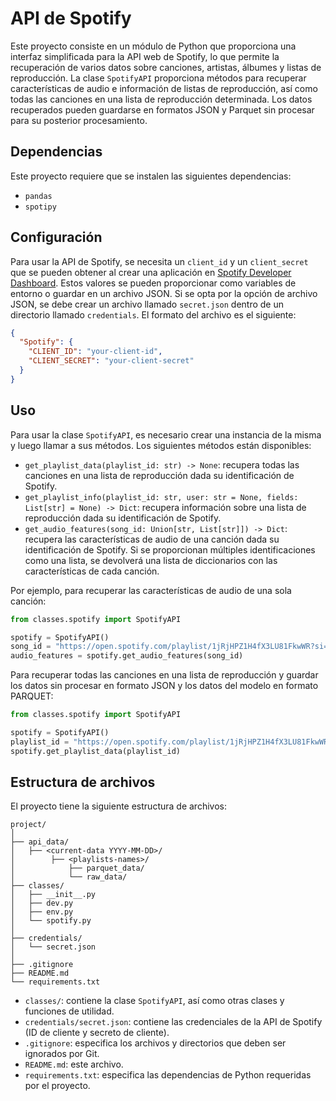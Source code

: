 # API de Spotify

Este proyecto consiste en un módulo de Python que proporciona una interfaz simplificada para la API web de Spotify, lo que permite la recuperación de varios datos sobre canciones, artistas, álbumes y listas de reproducción. La clase `SpotifyAPI` proporciona métodos para recuperar características de audio e información de listas de reproducción, así como todas las canciones en una lista de reproducción determinada. Los datos recuperados pueden guardarse en formatos JSON y Parquet sin procesar para su posterior procesamiento.

## Dependencias

Este proyecto requiere que se instalen las siguientes dependencias:

- `pandas`
- `spotipy`

## Configuración

Para usar la API de Spotify, se necesita un `client_id` y un `client_secret` que se pueden obtener al crear una aplicación en [Spotify Developer Dashboard](https://developer.spotify.com/dashboard/). Estos valores se pueden proporcionar como variables de entorno o guardar en un archivo JSON. Si se opta por la opción de archivo JSON, se debe crear un archivo llamado `secret.json` dentro de un directorio llamado `credentials`. El formato del archivo es el siguiente:

```json
{
  "Spotify": {
    "CLIENT_ID": "your-client-id",
    "CLIENT_SECRET": "your-client-secret"
  }
}
```

## Uso

Para usar la clase `SpotifyAPI`, es necesario crear una instancia de la misma y luego llamar a sus métodos. Los siguientes métodos están disponibles:

- `get_playlist_data(playlist_id: str) -> None`: recupera todas las canciones en una lista de reproducción dada su identificación de Spotify.
- `get_playlist_info(playlist_id: str, user: str = None, fields: List[str] = None) -> Dict`: recupera información sobre una lista de reproducción dada su identificación de Spotify.
- `get_audio_features(song_id: Union[str, List[str]]) -> Dict`: recupera las características de audio de una canción dada su identificación de Spotify. Si se proporcionan múltiples identificaciones como una lista, se devolverá una lista de diccionarios con las características de cada canción.

Por ejemplo, para recuperar las características de audio de una sola canción:

```python
from classes.spotify import SpotifyAPI

spotify = SpotifyAPI()
song_id = "https://open.spotify.com/playlist/1jRjHPZ1H4fX3LU81FkwWR?si=e5f0577b120a4c92"
audio_features = spotify.get_audio_features(song_id)
```

Para recuperar todas las canciones en una lista de reproducción y guardar los datos sin procesar en formato JSON y los datos del modelo en formato PARQUET:

```python
from classes.spotify import SpotifyAPI

spotify = SpotifyAPI()
playlist_id = "https://open.spotify.com/playlist/1jRjHPZ1H4fX3LU81FkwWR?si=e5f0577b120a4c92"
spotify.get_playlist_data(playlist_id)
```

## Estructura de archivos

El proyecto tiene la siguiente estructura de archivos:

```
project/
│
├── api_data/
│   ├── <current-data YYYY-MM-DD>/
│        ├── <playlists-names>/
│            ├── parquet_data/
│            └── raw_data/
├── classes/
│   ├── __init__.py
│   ├── dev.py
│   ├── env.py
│   └── spotify.py
│
├── credentials/
│   └── secret.json
│
├── .gitignore
├── README.md
└── requirements.txt
```

- `classes/`: contiene la clase `SpotifyAPI`, así como otras clases y funciones de utilidad.
- `credentials/secret.json`: contiene las credenciales de la API de Spotify (ID de cliente y secreto de cliente).
- `.gitignore`: especifica los archivos y directorios que deben ser ignorados por Git.
- `README.md`: este archivo.
- `requirements.txt`: especifica las dependencias de Python requeridas por el proyecto.